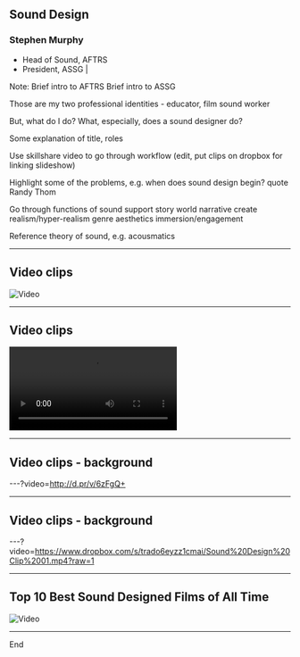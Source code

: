 ## Sound Design

### Stephen Murphy

- Head of Sound, AFTRS
- President, ASSG |

Note:
Brief intro to AFTRS
Brief intro to ASSG


Those are my two professional identities - educator, film sound worker

But, what do I do? What, especially, does a sound designer do?

Some explanation of title, roles

Use skillshare video to go through workflow (edit, put clips on dropbox for linking slideshow)

Highlight some of the problems, e.g. when does sound design begin?
quote Randy Thom

Go through functions of sound
support story world
narrative
create realism/hyper-realism
genre
aesthetics
immersion/engagement

Reference theory of sound, e.g. acousmatics

---

## Video clips

![Video](http://d.pr/v/6zFgQ+)

---

## Video clips

![Video](https://www.dropbox.com/s/trado6eyzz1cmai/Sound%20Design%20Clip%2001.mp4?raw=1)

---

## Video clips - background

---?video=http://d.pr/v/6zFgQ+

---

## Video clips - background

---?video=https://www.dropbox.com/s/trado6eyzz1cmai/Sound%20Design%20Clip%2001.mp4?raw=1

---

## Top 10 Best Sound Designed Films of All Time

![Video](https://www.youtube.com/embed/GBrl96hyChc)

---

End